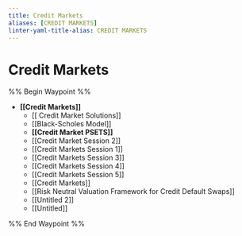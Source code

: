 ```yaml
---
title: Credit Markets
aliases: [CREDIT MARKETS]
linter-yaml-title-alias: CREDIT MARKETS
---
```


# Credit Markets

%% Begin Waypoint %%

- **[[Credit Markets]]**
	- [[ Credit Market Solutions]]
	- [[Black-Scholes Model]]
	- **[[Credit Market PSETS]]**
	- [[Credit Market Session 2]]
	- [[Credit Markets Session 1]]
	- [[Credit Markets Session 3]]
	- [[Credit Markets Session 4]]
	- [[Credit Markets Session 5]]
	- [[Credit Markets]]
	- [[Risk Neutral Valuation Framework for Credit Default Swaps]]
	- [[Untitled 2]]
	- [[Untitled]]

%% End Waypoint %%
